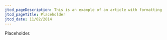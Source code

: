 ```yaml
---
jtcd_pageDescription: This is an example of an article with formatting.
jtcd_pageTitle: Placeholder
jtcd_date: 11/02/2014
---
```

Placeholder.